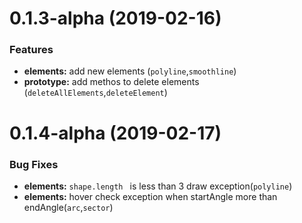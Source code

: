 # 0.1.3-alpha (2019-02-16)

### Features

 * **elements:** add new elements (`polyline`,`smoothline`)
 * **prototype:** add methos to delete elements (`deleteAllElements`,`deleteElement`)

# 0.1.4-alpha (2019-02-17)

### Bug Fixes

 * **elements:** `shape.length ` is less than 3 draw exception(`polyline`)
 * **elements:** hover check exception when startAngle more than endAngle(`arc`,`sector`)

